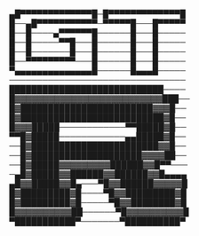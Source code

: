 ▄█▀▀▀▀▀▀▀▀▀▀▀▀▀█─█▀▀▀▀▀▀▀▀▀▀▀▀▀█
█──▄█▀▀▀▀▀▀▀▀▀▀▀─▀▀▀▀▀█───█▀▀▀▀▀
█──█────▄▀▀▀▀▀▀█──────█───█─────
█──█─────▀▀█───█──────█───█─────
█──█───────█───█──────█───█─────
█──▀▀▀▀▀▀▀▀▀───█──────█───█─────
▀▄▄▄▄▄▄▄▄▄▄▄▄▄▄█──────█▄▄▄█─────
────────────────────────────────
████████████████████████████────
█▓▓▓▓▓▓▓▓▓▓▓▓▓▓▓▓▓▓▓▓▓▓▓▓▓▓███──
█▓████████████████████████▓▓▓█──
█▓██████████████████████████▓█──
█▓▓▓█████────────────▀▀█████▓█──
▀▀█▓█████────────────▄▄█████▓█──
──█▓███████████████████████▓▓█──
──█▓████████████████████▓▓▓▓██──
──█▓█████▓▓▓▓▓▓▓▓▓██████▓▓█▀▀───
─▄█▓█████▓▓██████▓▓██████▓▓█▄▄▄▄
▄█▓▓█████▓▓█▄───▀█▓▓██████▓▓▓▓▓█
█▓█████████▓█────▀█▓▓█████████▓█
█▓█████████▓█─────▀█▓▓████████▓█
█▓▓▓▓▓▓▓▓▓▓██──────▀█▓▓▓▓▓▓▓▓▓▓█
▀███████████▀───────▀██████████▀

